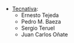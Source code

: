- [Tecnativa](https://www.tecnativa.com):
  - Ernesto Tejeda
  - Pedro M. Baeza
  - Sergio Teruel
  - Juan Carlos Oñate
